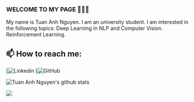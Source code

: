 ### WELCOME TO MY PAGE 👋👋👋
My name is Tuan Anh Nguyen. I am an university student. I am interested in the following topics: Deep Learning in NLP and Computer Vision. Reinforcement Learning.<br>
## 📫 How to reach me: 

[![Linkedin]() [![GitHub](https://github.com/anhnt02hp)


![Tuan Anh Nguyen's github stats](https://github-readme-stats-git-masterrstaa-rickstaa.vercel.app/api?username=anhnt02hp&show_icons=true&theme=vue&hide=contribs,prs,issues)

<a href="https://github.com/anhnt02hp/CS229-Fall2018-FullCourse">
  <!-- Change the `github-readme-stats.anuraghazra1.vercel.app` to `github-readme-stats.vercel.app`  -->
  <img align="center" src="https://github-readme-stats.anuraghazra1.vercel.app/api/pin/?username=anhnt02hp&repo=CS229-Fall2018-FullCourse&theme=swift" />
</a>    
